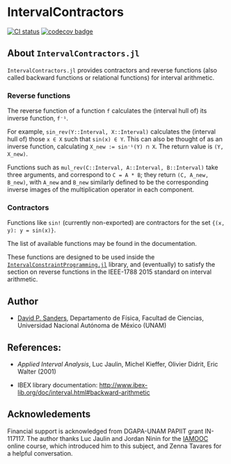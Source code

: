# IntervalContractors

[![CI status][gh_badge]][gh_url]
[![codecov badge][codecov_badge]][codecov_url]

[gh_badge]: https://github.com/JuliaIntervals/IntervalContractors.jl/workflows/CI/badge.svg
[gh_url]: https://github.com/JuliaIntervals/IntervalArithmetic.jl/actions/workflows/CI.yml

[codecov_badge]: http://codecov.io/github/JuliaIntervals/IntervalContractors.jl/coverage.svg?branch=master
[codecov_url]: http://codecov.io/github/JuliaIntervals/IntervalContractors.jl?branch=master


## About `IntervalContractors.jl`

`IntervalContractors.jl` provides contractors and reverse functions (also called backward functions or relational functions) for interval arithmetic.

### Reverse functions

The reverse function of a function `f` calculates the (interval hull of) its inverse function, `f⁻¹`.

For example, `sin_rev(Y::Interval, X::Interval)` calculates the (interval hull of) those `x ∈ X` such that `sin(x) ∈ Y`. This can also be thought of as an inverse function, calculating `X_new := sin⁻¹(Y) ⊓ X`.
The return value is `(Y, X_new)`.

Functions such as `mul_rev(C::Interval, A::Interval, B::Interval)` take three arguments, and correspond to `C = A * B`; they return `(C, A_new, B_new)`, with `A_new` and `B_new` similarly defined to be the corresponding inverse images of the multiplication operator in each component.

### Contractors

Functions like `sin!` (currently non-exported) are contractors for the set `{(x, y): y = sin(x)}`.

The list of available functions may be found in the documentation.

These functions are designed to be used inside the [`IntervalConstraintProgramming.jl`]( https://github.com/JuliaIntervals/IntervalConstraintProgramming.jl) library,
and (eventually) to satisfy the section on reverse functions in the IEEE-1788 2015 standard on interval arithmetic.

## Author

- [David P. Sanders](http://sistemas.fciencias.unam.mx/~dsanders),
Departamento de Física, Facultad de Ciencias, Universidad Nacional Autónoma de México (UNAM)


## References:
- *Applied Interval Analysis*, Luc Jaulin, Michel Kieffer, Olivier Didrit, Eric Walter (2001)

- IBEX library documentation: http://www.ibex-lib.org/doc/interval.html#backward-arithmetic



## Acknowledements
Financial support is acknowledged from DGAPA-UNAM PAPIIT grant IN-117117. The author thanks Luc Jaulin and Jordan Ninin for the [IAMOOC](http://iamooc.ensta-bretagne.fr/) online course, which introduced him to this subject, and Zenna Tavares for a helpful conversation.
